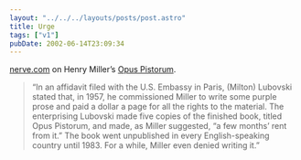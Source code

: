 ```yaml
---
layout: "../../../layouts/posts/post.astro"
title: Urge
tags: ["v1"]
pubDate: 2002-06-14T23:09:34
---
```


[nerve.com][1] on Henry Miller&#8217;s [Opus Pistorum][2].

> &#8220;In an affidavit filed with the U.S. Embassy in Paris, (Milton) Lubovski stated that, in 1957, he commissioned Miller to write some purple prose and paid a dollar a page for all the rights to the material. The enterprising Lubovski made five copies of the finished book, titled Opus Pistorum, and made, as Miller suggested, &#8220;a few months&#8217; rent from it.&#8221; The book went unpublished in every English-speaking country until 1983. For a while, Miller even denied writing it.&#8221;

[1]: http://www.nerve.com/ "nerve.com"
[2]: http://www.nerve.com/personalessays/vinaswathan/dirtysecret/ "nerve.com: Henry Miller's Dirty Secret"
